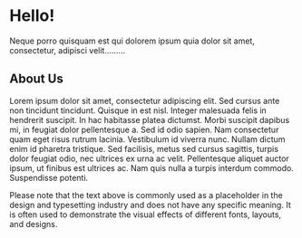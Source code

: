 # Hello!

Neque porro quisquam est qui dolorem ipsum quia dolor sit amet, consectetur, adipisci velit.........

## About Us

Lorem ipsum dolor sit amet, consectetur adipiscing elit. Sed cursus ante non tincidunt tincidunt. Quisque in est nisl. Integer malesuada felis in hendrerit suscipit. In hac habitasse platea dictumst. Morbi suscipit dapibus mi, in feugiat dolor pellentesque a. Sed id odio sapien. Nam consectetur quam eget risus rutrum lacinia. Vestibulum id viverra nunc. Nullam dictum enim id pharetra tristique. Sed facilisis, metus sed cursus sagittis, turpis dolor feugiat odio, nec ultrices ex urna ac velit. Pellentesque aliquet auctor ipsum, ut finibus est ultrices ac. Nam quis nulla a turpis interdum commodo. Suspendisse potenti.

Please note that the text above is commonly used as a placeholder in the design and typesetting industry and does not have any specific meaning. It is often used to demonstrate the visual effects of different fonts, layouts, and designs.
